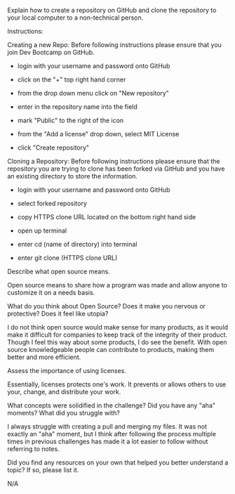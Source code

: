 Explain how to create a repository on GitHub and clone the repository to your local computer to a non-technical person.

Instructions:

Creating a new Repo: Before following instructions please ensure that you join Dev Bootcamp on GitHub.

- login with your username and password onto GitHub

- click on the "+" top right hand corner

- from the drop down menu click on "New repository"

- enter in the repository name into the field

- mark "Public" to the right of the icon

- from the "Add a license" drop down, select MIT License

- click "Create repository"

Cloning a Repository: Before following instructions please ensure that the repository you are trying to clone has been forked via GitHub and you have an existing directory to store the information.

- login with your username and password onto GitHub

- select forked repository

- copy HTTPS clone URL located on the bottom right hand side

- open up terminal 

- enter cd (name of directory) into terminal

- enter git clone (HTTPS clone URL)

Describe what open source means.

Open source means to share how a program was made and allow anyone to customize it on a needs basis.

What do you think about Open Source? Does it make you nervous or protective? Does it feel like utopia?

I do not think open source would make sense for many products, as it would make it difficult for companies to keep track of the integrity of their product. Though I feel this way about some products, I do see the benefit. With open source knowledgeable people can contribute to products, making them better and more efficient. 

Assess the importance of using licenses.

Essentially, licenses protects one's work. It prevents or allows others to use your, change, and distribute your work.

What concepts were solidified in the challenge? Did you have any "aha" moments? What did you struggle with?

I always struggle with creating a pull and merging my files. It was not exactly an "aha" moment, but I think after following the process multiple times in previous challenges has made it a lot easier to follow without referring to notes.

Did you find any resources on your own that helped you better understand a topic? If so, please list it.

N/A
